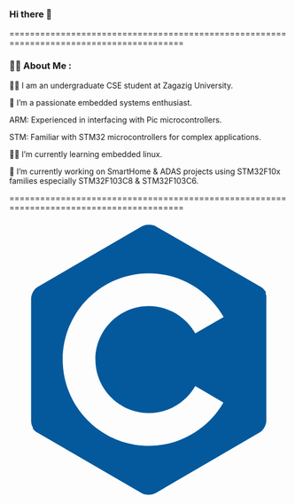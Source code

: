 ### Hi there 👋

========================================================================================

### 👨‍💻 About Me :

👨‍🎓 I am an undergraduate CSE student at Zagazig University.

🤖 I’m a passionate embedded systems enthusiast.

ARM: Experienced in interfacing with Pic microcontrollers.

STM: Familiar with STM32 microcontrollers for complex applications.

🧑‍💻 I’m currently learning embedded linux.

🔭 I’m currently working on SmartHome & ADAS projects using STM32F10x families especially STM32F103C8 & STM32F103C6.

========================================================================================

<svg xmlns="http://www.w3.org/2000/svg" viewBox="0 0 128 128"><path fill="#03599C" d="M117.5 33.5l.3-.2c-.6-1.1-1.5-2.1-2.4-2.6L67.1 2.9c-.8-.5-1.9-.7-3.1-.7-1.2 0-2.3.3-3.1.7l-48 27.9c-1.7 1-2.9 3.5-2.9 5.4v55.7c0 1.1.2 2.3.9 3.4l-.2.1c.5.8 1.2 1.5 1.9 1.9l48.2 27.9c.8.5 1.9.7 3.1.7 1.2 0 2.3-.3 3.1-.7l48-27.9c1.7-1 2.9-3.5 2.9-5.4V36.1c.1-.8 0-1.7-.4-2.6zM64 88.5c9.1 0 17.1-5 21.3-12.4l12.9 7.6c-6.8 11.8-19.6 19.8-34.2 19.8-21.8 0-39.5-17.7-39.5-39.5S42.2 24.5 64 24.5c14.7 0 27.5 8.1 34.3 20l-13 7.5C81.1 44.5 73.1 39.5 64 39.5c-13.5 0-24.5 11-24.5 24.5s11 24.5 24.5 24.5z"/></svg>
<!--
**Nemo-0001/Nemo-0001** is a ✨ _special_ ✨ repository because its `README.md` (this file) appears on your GitHub profile.
-📫How to reach me: 
### Languages & Tools :

-💬 Ask me about ...
-⚡ Fun fact: ...
